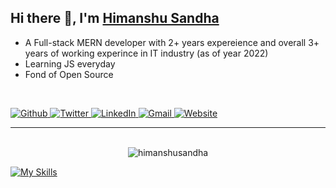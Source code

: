 ## Hi there 👋, I'm [Himanshu Sandha](https://himanshusandha.com)

- A Full-stack MERN developer with 2+ years expereience and overall 3+ years of working experince in IT industry (as of year 2022)
- Learning JS everyday
- Fond of Open Source

<br />

<p>
    <a href="https://github.com/himanshusandha" target="_blank">
        <img alt="Github" src="https://img.shields.io/badge/GitHub-%2312100E.svg?&style=for-the-badge&logo=Github&logoColor=white" />
    </a>
    <a href="https://twitter.com/himanshusandha" target="_blank">
        <img alt="Twitter" src="https://img.shields.io/badge/twitter-%231DA1F2.svg?&style=for-the-badge&logo=twitter&logoColor=white" />
    </a>
    <a href="https://www.linkedin.com/in/himanshu-sandha-839819154" target="_blank">
        <img alt="LinkedIn" src="https://img.shields.io/badge/linkedin-%230077B5.svg?&style=for-the-badge&logo=linkedin&logoColor=white" />
    </a>
    <a href="mailto:himanshujsandha@gmail.com" target="_blank">
        <img alt="Gmail" src="https://img.shields.io/badge/gmail-%23E4405F.svg?&style=for-the-badge&logo=gmail&logoColor=white" />
    </a>
    <a href="https://himanshusandha.com" target="_blank">
        <img alt="Website" src="https://img.shields.io/badge/website-%238f0b82?&style=for-the-badge&logo=curl&logoColor=white" />
    </a>
</p>

---
<br />

<center>
    <img src="https://github-readme-streak-stats.herokuapp.com?user=himanshusandha&theme=radical" alt="himanshusandha" />
</center>

[![My Skills](https://skillicons.dev/icons?i=js,ts,html,css,tailwind,react,nodejs,git,docker,github,go,graphql&perline=6)](https://skillicons.dev)

